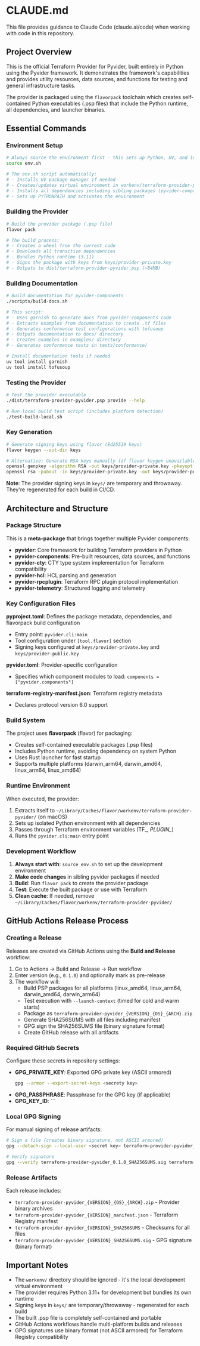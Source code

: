 # CLAUDE.md

This file provides guidance to Claude Code (claude.ai/code) when working with code in this repository.

## Project Overview

This is the official Terraform Provider for Pyvider, built entirely in Python using the Pyvider framework. It demonstrates the framework's capabilities and provides utility resources, data sources, and functions for testing and general infrastructure tasks.

The provider is packaged using the `flavorpack` toolchain which creates self-contained Python executables (.psp files) that include the Python runtime, all dependencies, and launcher binaries.

## Essential Commands

### Environment Setup
```bash
# Always source the environment first - this sets up Python, UV, and installs dependencies
source env.sh

# The env.sh script automatically:
# - Installs UV package manager if needed
# - Creates/updates virtual environment in workenv/terraform-provider-pyvider_darwin_arm64/
# - Installs all dependencies including sibling packages (pyvider-components, pyvider-cty, etc.)
# - Sets up PYTHONPATH and activates the environment
```

### Building the Provider
```bash
# Build the provider package (.psp file)
flavor pack

# The build process:
# - Creates a wheel from the current code
# - Downloads all transitive dependencies
# - Bundles Python runtime (3.11)
# - Signs the package with keys from keys/provider-private.key
# - Outputs to dist/terraform-provider-pyvider.psp (~84MB)
```

### Building Documentation
```bash
# Build documentation for pyvider-components
./scripts/build-docs.sh

# This script:
# - Uses garnish to generate docs from pyvider-components code
# - Extracts examples from documentation to create .tf files
# - Generates conformance test configurations with tofusoup
# - Outputs documentation to docs/ directory
# - Creates examples in examples/ directory
# - Generates conformance tests in tests/conformance/

# Install documentation tools if needed
uv tool install garnish
uv tool install tofusoup
```

### Testing the Provider
```bash
# Test the provider executable
./dist/terraform-provider-pyvider.psp provide --help

# Run local build test script (includes platform detection)
./test-build-local.sh
```

### Key Generation
```bash
# Generate signing keys using flavor (Ed25519 keys)
flavor keygen --out-dir keys

# Alternative: Generate RSA keys manually (if flavor keygen unavailable)
openssl genpkey -algorithm RSA -out keys/provider-private.key -pkeyopt rsa_keygen_bits:2048
openssl rsa -pubout -in keys/provider-private.key -out keys/provider-public.key
```

**Note**: The provider signing keys in `keys/` are temporary and throwaway. They're regenerated for each build in CI/CD.

## Architecture and Structure

### Package Structure
This is a **meta-package** that brings together multiple Pyvider components:
- **pyvider**: Core framework for building Terraform providers in Python
- **pyvider-components**: Pre-built resources, data sources, and functions
- **pyvider-cty**: CTY type system implementation for Terraform compatibility  
- **pyvider-hcl**: HCL parsing and generation
- **pyvider-rpcplugin**: Terraform RPC plugin protocol implementation
- **pyvider-telemetry**: Structured logging and telemetry

### Key Configuration Files

**pyproject.toml**: Defines the package metadata, dependencies, and flavorpack build configuration
- Entry point: `pyvider.cli:main`
- Tool configuration under `[tool.flavor]` section
- Signing keys configured at `keys/provider-private.key` and `keys/provider-public.key`

**pyvider.toml**: Provider-specific configuration
- Specifies which component modules to load: `components = ["pyvider.components"]`

**terraform-registry-manifest.json**: Terraform registry metadata
- Declares protocol version 6.0 support

### Build System

The project uses **flavorpack** (flavor) for packaging:
- Creates self-contained executable packages (.psp files)
- Includes Python runtime, avoiding dependency on system Python
- Uses Rust launcher for fast startup
- Supports multiple platforms (darwin_arm64, darwin_amd64, linux_arm64, linux_amd64)

### Runtime Environment

When executed, the provider:
1. Extracts itself to `~/Library/Caches/flavor/workenv/terraform-provider-pyvider/` (on macOS)
2. Sets up isolated Python environment with all dependencies
3. Passes through Terraform environment variables (TF_*, PLUGIN_*)
4. Runs the `pyvider.cli:main` entry point

### Development Workflow

1. **Always start with**: `source env.sh` to set up the development environment
2. **Make code changes** in sibling pyvider packages if needed
3. **Build**: Run `flavor pack` to create the provider package
4. **Test**: Execute the built package or use with Terraform
5. **Clean cache**: If needed, remove `~/Library/Caches/flavor/workenv/terraform-provider-pyvider/`

## GitHub Actions Release Process

### Creating a Release

Releases are created via GitHub Actions using the **Build and Release** workflow:

1. Go to Actions → Build and Release → Run workflow
2. Enter version (e.g., `0.1.0`) and optionally mark as pre-release
3. The workflow will:
   - Build PSP packages for all platforms (linux_amd64, linux_arm64, darwin_amd64, darwin_arm64)
   - Test execution with `--launch-context` (timed for cold and warm starts)
   - Package as `terraform-provider-pyvider_{VERSION}_{OS}_{ARCH}.zip`
   - Generate SHA256SUMS with all files including manifest
   - GPG sign the SHA256SUMS file (binary signature format)
   - Create GitHub release with all artifacts

### Required GitHub Secrets

Configure these secrets in repository settings:

- **GPG_PRIVATE_KEY**: Exported GPG private key (ASCII armored)
  ```bash
  gpg --armor --export-secret-keys <secrety key>
  ```
- **GPG_PASSPHRASE**: Passphrase for the GPG key (if applicable)
- **GPG_KEY_ID**: `<sercret key>``

### Local GPG Signing

For manual signing of release artifacts:
```bash
# Sign a file (creates binary signature, not ASCII armored)
gpg --detach-sign --local-user <secret key> terraform-provider-pyvider_0.1.0_SHA256SUMS

# Verify signature
gpg --verify terraform-provider-pyvider_0.1.0_SHA256SUMS.sig terraform-provider-pyvider_0.1.0_SHA256SUMS
```

### Release Artifacts

Each release includes:
- `terraform-provider-pyvider_{VERSION}_{OS}_{ARCH}.zip` - Provider binary archives
- `terraform-provider-pyvider_{VERSION}_manifest.json` - Terraform Registry manifest
- `terraform-provider-pyvider_{VERSION}_SHA256SUMS` - Checksums for all files
- `terraform-provider-pyvider_{VERSION}_SHA256SUMS.sig` - GPG signature (binary format)

## Important Notes

- The `workenv/` directory should be ignored - it's the local development virtual environment
- The provider requires Python 3.11+ for development but bundles its own runtime
- Signing keys in `keys/` are temporary/throwaway - regenerated for each build
- The built .psp file is completely self-contained and portable
- GitHub Actions workflows handle multi-platform builds and releases
- GPG signatures use binary format (not ASCII armored) for Terraform Registry compatibility